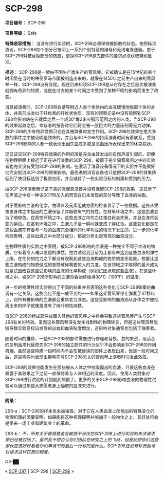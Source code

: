 # SCP-298
                        


**项目编号：** SCP-298

**项目等级：** Safe

**特殊收容措施：** 当没有进行实验时，SCP-298必须保持被拆散的状态。依照标准协议，SCP-298每个部分已被印上一系列个别特征的编号和无线电发送器。由于SCP-298对被替换部分的效应，更换SCP-298原先部件的要求必须获取特别批准。

**描述：** SCP-298是一架由不明生产商生产的管风琴。它被确认是在15世纪的某个时间里在当时的神圣罗马帝国被制造出来的，就像在1450年之前生产出来的管风琴一样，SCP-298没有音栓。现在仍未知晓SCP-298是从它存在之后首次被演奏就拥有奇异的特质，或是在过去的某个时间之中受到了某种不明的影响而发生了改变。

当其被演奏时，SCP-298将会诱导附近人类个体体内的血液缓慢地脱离个体的身体，并且形成类似于纤维素的纤维状物质。现有的观察记录中没有观察到SCP-298会影响站在它键盘之后一个成30°角2米长弧形范围之内的人类。当SCP-298的效果起效之后，幸存者的报告称它们将会被一股巨大的力量压制得无力动弹。SCP-298的所有特异性质只会在其被弹奏时发生作用。SCP-298的效果在绝大多数的事件之中被证明是致命的，并且与SCP-298的持续演奏时间有着联系。受到SCP-298影响的人都一致表现出因失血过多或是高血压所表现出来的休克症状。

现已证实SCP-298特异效果的作用机理是完全由其发出的自然声波引起的。即便在物理层面上接近了正在进行演奏的SCP-298，被置于完全隔音房间之中的实验者也完全没有受到SCP-298的影响。在激活了消音设备情况下的实验并不能很好地完全抵消SCP-298的效果影响。最先进的消音设备也只是把SCP-298的效果降低到了使目标达到了极限血压，并且减轻了一些实验目标的剧痛和受到的压力。

由SCP-298演奏而记录下来的高保真录音并没有保留SCP-298的效果，这显示了在声波之中有一种该SCP所加入的而现在仍未发现的部分导致了血液的抽取。

对于受影响血液的化学，物理以及元素组成方面的检查显示了一些数据。这些从受害者身体之中抽出的血液保留了其吸收氧气的特性。在缺氧环境之中，这些血液变为了暗棕色。在真空环境之中，这些血液之中的血红蛋白将会失氧，并且血液将会变为紫色。在富氧环境之中，血液几乎是一瞬间就变成了鲜红色。这些变化都是在这些血液在有着与一般的血液完全相同的化学构成的情况下发生的。进一步的化学检验表明，这些血液之中大部分成分，都被分析出是常规的血液成分。

在物理性质的实验之中表明，被SCP-298影响的血液是一种完全不同于血液的物质。它有着令人难以置信的弹性。拉力试验到目前为止都尚未达到这些血液的弹性上限，在任何的拉力之下都没有观察到这些血液构成的物质的变形现象。想要让这些血液构成的物质做成的卷筒破碎需要惊人的力度。在该领域之中取得的最大成功就是试图改变这些受影响的血液的化学构成（例如试图点燃这些血液）。在这些环境之中，被SCP-298所影响的血液将会始终维持38°C（100°F）的温度。

进一步的物理性质实验得出了不同的结果并且表明这些变化与SCP-298弹奏的曲调有一定关系。这些变化不是一成不变的——如果这架管风琴停止弹奏了47秒以上，则所有被影响的血液都会重新变为液态。这些受影响的血液刚从身体之中被抽离出来的样子就像是没有了树叶的枯树枝。

将SCP-298的组成部件放置入其他的管风琴之中将会导致这些管风琴产生与SCP-298有关的特效。虽然这些管风琴没有发生戏剧性的物理转变，但是这些管风琴能够导致实验目标自发性的出血和血液粘度增加，这影响对象通常也包括了弹奏者。

随着时间的推移，一些SCP-298的部件需要进行修理和替换，总的来说，用适合的复制品来代替原先SCP-298的独立部件的行为似乎不会影响到SCP-298的作用机理。虽然这些特质一段时间内不会在被替换的部件上表现出来，但是一段时间之后，这些零件也表现出能够在与SCP-298无关的管风琴上演奏时引发此效应。

SCP-298的效果也能发生在那些被从人体之中抽取而出的血液，只要这些血液在暴露于其效果之下之前一直保持着与人体相近的温度。因此，使用人类對象对SCP-298进行试验的计划就此搁置了。更多的关于SCP-298影响血液的物理性试验可以通过那些从志愿者身上抽取的血液来进行。


---

**附录：** 

298-a：SCP-298的样本尚未被摧毁，对于它在人类血液上所施加的特殊变化的物理机理必须要查明。如果能将这种机理探明并施加于一般物体之上，其好处将会是带来一场工业和建筑业上的革命。

298-b：*不，所有关于使用基金会敏感干涉仪在SCP-298上进行实验的未决请求都已经被驳回了。虽然我不想否认你们团队在研究之上的飞跃，但是我想你们这些家伙应该好好看看你们申请书的最后一行写的是什么。SCP-298还没有珍贵到可以请求这样花费的程度。* 

*O5-██* 



« [SCP-297](/scp-297) | SCP-298 | [SCP-299](/scp-299) »





                    